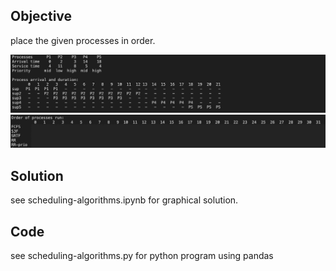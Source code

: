 ## Objective
place the given processes in order.

![objective](objective.png)
![hidden](hidden.png)

## Solution
see scheduling-algorithms.ipynb for graphical solution.

## Code
see scheduling-algorithms.py for python program using pandas
